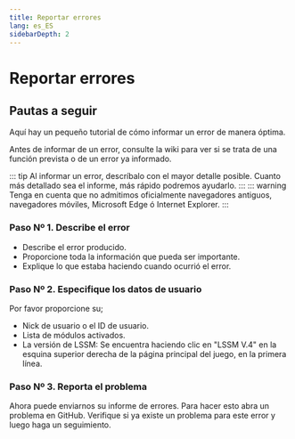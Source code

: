 ```yaml
---
title: Reportar errores
lang: es_ES
sidebarDepth: 2
---
```


# Reportar errores

## Pautas a seguir
Aquí hay un pequeño tutorial de cómo informar un error de manera óptima.

Antes de informar de un error, consulte la wiki para ver si se trata de una función prevista o de un error ya informado.

::: tip
Al informar un error, descríbalo con el mayor detalle posible. Cuanto más detallado sea el informe, más rápido podremos ayudarlo.
:::
::: warning
Tenga en cuenta que no admitimos oficialmente navegadores antiguos, navegadores móviles, Microsoft Edge ó Internet Explorer.
:::

### Paso Nº 1. Describe el error
* Describe el error producido. 
* Proporcione toda la información que pueda ser importante. 
* Explique lo que estaba haciendo cuando ocurrió el error.

### Paso Nº 2. Especifique los datos de usuario
Por favor proporcione su;
* Nick de usuario o el ID de usuario.
* Lista de módulos activados.
* La versión de LSSM: Se encuentra haciendo clic en "LSSM V.4" en la esquina superior derecha de la página principal del juego, en la primera línea.

### Paso Nº 3. Reporta el problema
Ahora puede enviarnos su informe de errores. Para hacer esto abra un problema en <a :href="$theme.variables.github + '/issues'" target="_blank">GitHub</a>. Verifique si ya existe un problema para este error y luego haga un seguimiento.

<!-- ==START_FOOTER== Do NOT edit anything below this line! Any edits will be removed as content is auto generated! -->
[lssm.status]: https://status.lss-manager.de/
[lssm.discord]: https://discord.gg/RcTNjpB
[lssm.userscript]: https://v4.lss-manager.de/lssm-v4.user.js
[lssm.donations]: https://donate.lss-manager.de/
[docs]: https://docs.lss-manager.de/
[docs.apps]: /es_ES/apps.md
[docs.appstore]: /es_ES/appstore.md
[docs.bugs]: /es_ES/bugs.md
[docs.error_report]: /es_ES/error_report.md
[docs.faq]: /es_ES/faq.md
[docs.metadata]: /es_ES/metadata.md
[docs.other]: /es_ES/other.md
[docs.settings]: /es_ES/settings.md
[docs.suggestions]: /es_ES/suggestions.md
[docs.support]: /es_ES/support.md
[games.self]: https://centro-de-mando.es
[tampermonkey]: https://tampermonkey.net/
[github]: https://github.com/LSS-Manager/LSSM-V.4
[github.issues]: https://github.com/LSS-Manager/LSSM-V.4/issues
[github.issues.open]: https://github.com/LSS-Manager/LSSM-V.4/issues?q=is%3Aissue+is%3Aopen+label%3Abug